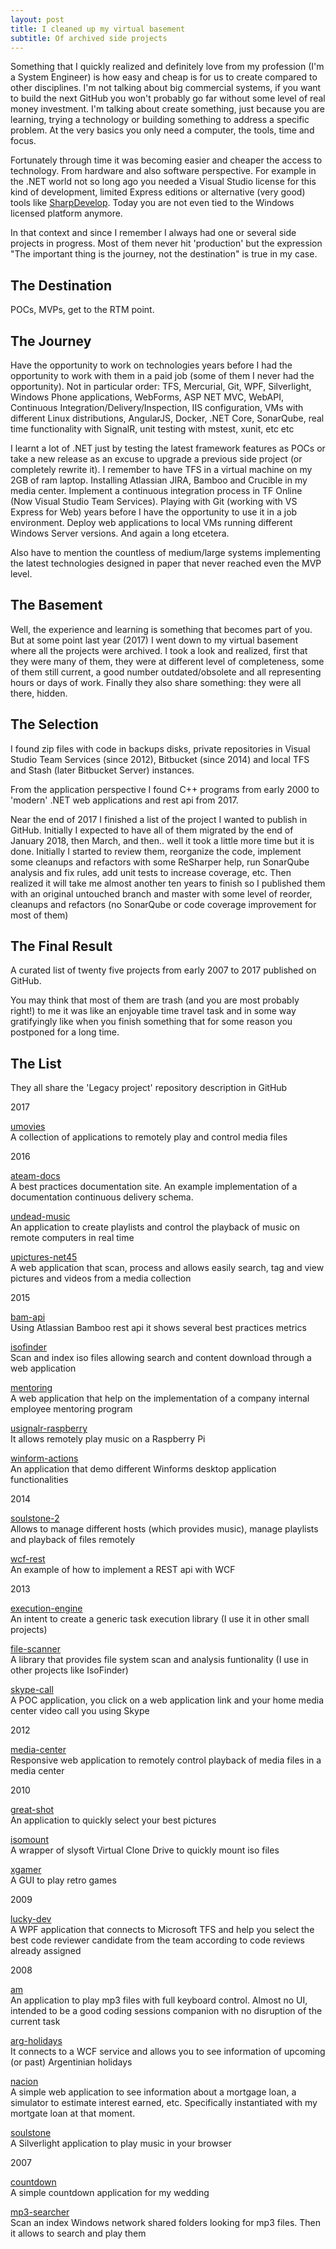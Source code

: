 ```yaml
---
layout: post
title: I cleaned up my virtual basement
subtitle: Of archived side projects
---
```


Something that I quickly realized and definitely love from my profession (I'm a System Engineer) is how easy and cheap is for us to create compared to other disciplines. I'm not talking about big commercial systems, if you want to build the next GitHub you won't probably go far without some level of real money investment. I'm talking about create something, just because you are learning, trying a technology or building something to address a specific problem. At the very basics you only need a computer, the tools, time and focus.

Fortunately through time it was becoming easier and cheaper the access to technology. From hardware and also software perspective. For example in the .NET world not so long ago you needed a Visual Studio license for this kind of development, limited Express editions or alternative (very good) tools like [SharpDevelop](http://www.icsharpcode.net/opensource/sd/Default.aspx). Today you are not even tied to the Windows licensed platform anymore.

In that context and since I remember I always had one or several side projects in progress. Most of them never hit 'production' but the expression "The important thing is the journey, not the destination" is true in my case.

## The Destination

POCs, MVPs, get to the RTM point. 

## The Journey

Have the opportunity to work on technologies years before I had the opportunity to work with them in a paid job (some of them I never had the opportunity). Not in particular order: TFS, Mercurial, Git, WPF, Silverlight, Windows Phone applications, WebForms, ASP NET MVC, WebAPI, Continuous Integration/Delivery/Inspection, IIS configuration, VMs with different Linux distributions, AngularJS, Docker, .NET Core, SonarQube, real time functionality with SignalR, unit testing with mstest, xunit, etc etc

I learnt a lot of .NET just by testing the latest framework features as POCs or take a new release as an excuse to upgrade a previous side project (or completely rewrite it). I remember to have TFS in a virtual machine on my 2GB of ram laptop. Installing Atlassian JIRA, Bamboo and Crucible in my media center. Implement a continuous integration process in TF Online (Now Visual Studio Team Services). Playing with Git (working with VS Express for Web) years before I have the opportunity to use it in a job environment. Deploy web applications to local VMs running different Windows Server versions. And again a long etcetera.

Also have to mention the countless of medium/large systems implementing the latest technologies designed in paper that never reached even the MVP level. 

## The Basement

Well, the experience and learning is something that becomes part of you. But at some point last year (2017) I went down to my virtual basement where all the projects were archived. I took a look and realized, first that they were many of them, they were at different level of completeness, some of them still current, a good number outdated/obsolete and all representing hours or days of work. Finally they also share something: they were all there, hidden.

## The Selection

I found zip files with code in backups disks, private repositories in Visual Studio Team Services (since 2012), Bitbucket (since 2014) and local TFS and Stash (later Bitbucket Server) instances.

From the application perspective I found C++ programs from early 2000 to 'modern' .NET web applications and rest api from 2017. 

Near the end of 2017 I finished a list of the project I wanted to publish in GitHub. Initially I expected to have all of them migrated by the end of January 2018, then March, and then.. well it took a little more time but it is done. Initially I started to review them, reorganize the code, implement some cleanups and refactors with some ReSharper help, run SonarQube analysis and fix rules, add unit tests to increase coverage, etc. Then realized it will take me almost another ten years to finish so I published them with an original untouched branch and master with some level of reorder, cleanups and refactors (no SonarQube or code coverage improvement for most of them)

## The Final Result

A curated list of twenty five projects from early 2007 to 2017 published on GitHub. 

You may think that most of them are trash (and you are most probably right!) to me it was like an enjoyable time travel task and in some way gratifyingly like when you finish something that for some reason you postponed for a long time. 

## The List

They all share the 'Legacy project' repository description in GitHub

2017

[umovies](https://github.com/mamcer/umovies)  
A collection of applications to remotely play and control media files

2016

[ateam-docs](https://github.com/mamcer/ateam-docs)  
A best practices documentation site. An example implementation of a documentation continuous delivery schema.  

[undead-music](https://github.com/mamcer/undead-music)  
An application to create playlists and control the playback of music on remote computers in real time  

[upictures-net45](https://github.com/mamcer/upictures-net45)  
A web application that scan, process and allows easily search, tag and view pictures and videos from a media collection

2015

[bam-api](https://github.com/mamcer/bam-api)  
Using Atlassian Bamboo rest api it shows several best practices metrics  

[isofinder](https://github.com/mamcer/isofinder)  
Scan and index iso files allowing search and content download through a web application

[mentoring](https://github.com/mamcer/mentoring)  
A web application that help on the implementation of a company internal employee mentoring program

[usignalr-raspberry](https://github.com/mamcer/usignalr-raspberry)  
It allows remotely play music on a Raspberry Pi

[winform-actions](https://github.com/mamcer/winform-actions)  
An application that demo different Winforms desktop application functionalities

2014

[soulstone-2](https://github.com/mamcer/soulstone-2)  
Allows to manage different hosts (which provides music), manage playlists and playback of files remotely

[wcf-rest](https://github.com/mamcer/wcf-rest)  
An example of how to implement a REST api with WCF

2013

[execution-engine](https://github.com/mamcer/execution-engine)  
An intent to create a generic task execution library (I use it in other small projects)

[file-scanner](https://github.com/mamcer/file-scanner)  
A library that provides file system scan and analysis funtionality (I use in other projects like IsoFinder)

[skype-call](https://github.com/mamcer/skype-call)  
A POC application, you click on a web application link and your home media center video call you using Skype

2012

[media-center](https://github.com/mamcer/media-center)  
Responsive web application to remotely control playback of media files in a media center

2010

[great-shot](https://github.com/mamcer/great-shot)  
An application to quickly select your best pictures

[isomount](https://github.com/mamcer/isomount)  
A wrapper of slysoft Virtual Clone Drive to quickly mount iso files

[xgamer](https://github.com/mamcer/xgamer)  
A GUI to play retro games

2009

[lucky-dev](https://github.com/mamcer/lucky-dev)  
A WPF application that connects to Microsoft TFS and help you select the best code reviewer candidate from the team according to code reviews already assigned

2008

[am](https://github.com/mamcer/am)  
An application to play mp3 files with full keyboard control. Almost no UI, intended to be a good coding sessions companion with no disruption of the current task 

[arg-holidays](https://github.com/mamcer/arg-holidays)  
It connects to a WCF service and allows you to see information of upcoming (or past) Argentinian holidays

[nacion](https://github.com/mamcer/nacion)  
A simple web application to see information about a mortgage loan, a simulator to estimate interest earned, etc. Specifically instantiated with my mortgate loan at that moment.

[soulstone](https://github.com/mamcer/soulstone)  
A Silverlight application to play music in your browser 

2007

[countdown](https://github.com/mamcer/countdown)  
A simple countdown application for my wedding

[mp3-searcher](https://github.com/mamcer/mp3-searcher)  
Scan an index Windows network shared folders looking for mp3 files. Then it allows to search and play them

